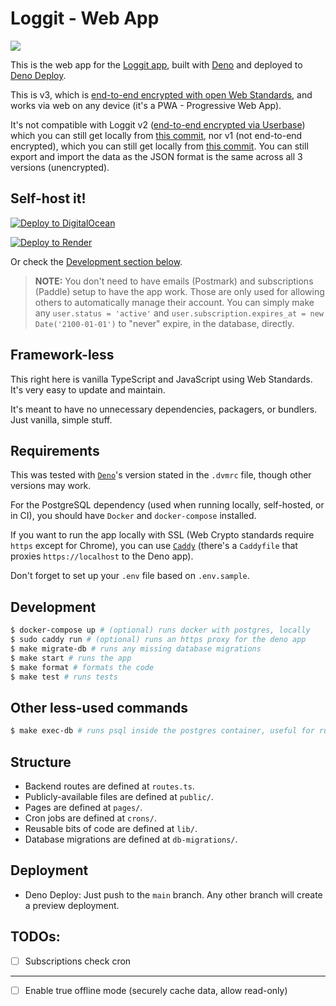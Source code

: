 # Loggit - Web App

[![](https://github.com/BrunoBernardino/loggit-web/workflows/Run%20Tests/badge.svg)](https://github.com/BrunoBernardino/loggit-web/actions?workflow=Run+Tests)

This is the web app for the [Loggit app](https://loggit.net), built with [Deno](https://deno.land) and deployed to [Deno Deploy](https://deno.com/deploy).

This is v3, which is [end-to-end encrypted with open Web Standards](https://en.wikipedia.org/wiki/End-to-end_encryption), and works via web on any device (it's a PWA - Progressive Web App).

It's not compatible with Loggit v2 ([end-to-end encrypted via Userbase](https://userbase.com)) which you can still get locally from [this commit](https://github.com/BrunoBernardino/loggit-web/tree/39df07c17dff608654deea5e9047e28a782b0cd2), nor v1 (not end-to-end encrypted), which you can still get locally from [this commit](https://github.com/BrunoBernardino/loggit-web/tree/84052355f46472998b8b60975304d69740513f21). You can still export and import the data as the JSON format is the same across all 3 versions (unencrypted).

## Self-host it!

[![Deploy to DigitalOcean](https://www.deploytodo.com/do-btn-blue.svg)](https://cloud.digitalocean.com/apps/new?repo=https://github.com/BrunoBernardino/loggit-web)

[![Deploy to Render](https://render.com/images/deploy-to-render-button.svg)](https://render.com/deploy?repo=https://github.com/BrunoBernardino/loggit-web)

Or check the [Development section below](#development).

> **NOTE:** You don't need to have emails (Postmark) and subscriptions (Paddle) setup to have the app work. Those are only used for allowing others to automatically manage their account. You can simply make any `user.status = 'active'` and `user.subscription.expires_at = new Date('2100-01-01')` to "never" expire, in the database, directly.

## Framework-less

This right here is vanilla TypeScript and JavaScript using Web Standards. It's very easy to update and maintain.

It's meant to have no unnecessary dependencies, packagers, or bundlers. Just vanilla, simple stuff.

## Requirements

This was tested with [`Deno`](https://deno.land)'s version stated in the `.dvmrc` file, though other versions may work.

For the PostgreSQL dependency (used when running locally, self-hosted, or in CI), you should have `Docker` and `docker-compose` installed.

If you want to run the app locally with SSL (Web Crypto standards require `https` except for Chrome), you can use [`Caddy`](https://caddyserver.com) (there's a `Caddyfile` that proxies `https://localhost` to the Deno app).

Don't forget to set up your `.env` file based on `.env.sample`.

## Development

```sh
$ docker-compose up # (optional) runs docker with postgres, locally
$ sudo caddy run # (optional) runs an https proxy for the deno app
$ make migrate-db # runs any missing database migrations
$ make start # runs the app
$ make format # formats the code
$ make test # runs tests
```

## Other less-used commands

```sh
$ make exec-db # runs psql inside the postgres container, useful for running direct development queries like `DROP DATABASE "loggit"; CREATE DATABASE "loggit";`
```

## Structure

- Backend routes are defined at `routes.ts`.
- Publicly-available files are defined at `public/`.
- Pages are defined at `pages/`.
- Cron jobs are defined at `crons/`.
- Reusable bits of code are defined at `lib/`.
- Database migrations are defined at `db-migrations/`.

## Deployment

- Deno Deploy: Just push to the `main` branch. Any other branch will create a preview deployment.

## TODOs:

- [ ] Subscriptions check cron

---

- [ ] Enable true offline mode (securely cache data, allow read-only)

